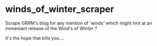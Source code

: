 # winds_of_winter_scraper
Scrape GRRM's blog  for any mention of 'winds' which might hint at an immeniant release of the Wind's of Winter ?

It's the hope that kills you....
